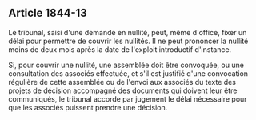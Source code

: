 Article 1844-13
----
Le tribunal, saisi d'une demande en nullité, peut, même d'office, fixer un délai
pour permettre de couvrir les nullités. Il ne peut prononcer la nullité moins de
deux mois après la date de l'exploit introductif d'instance.

Si, pour couvrir une nullité, une assemblée doit être convoquée, ou une
consultation des associés effectuée, et s'il est justifié d'une convocation
régulière de cette assemblée ou de l'envoi aux associés du texte des projets de
décision accompagné des documents qui doivent leur être communiqués, le tribunal
accorde par jugement le délai nécessaire pour que les associés puissent prendre
une décision.

